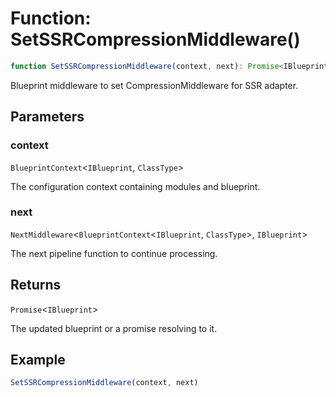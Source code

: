 # Function: SetSSRCompressionMiddleware()

```ts
function SetSSRCompressionMiddleware(context, next): Promise<IBlueprint>;
```

Blueprint middleware to set CompressionMiddleware for SSR adapter.

## Parameters

### context

`BlueprintContext`\<`IBlueprint`, `ClassType`\>

The configuration context containing modules and blueprint.

### next

`NextMiddleware`\<`BlueprintContext`\<`IBlueprint`, `ClassType`\>, `IBlueprint`\>

The next pipeline function to continue processing.

## Returns

`Promise`\<`IBlueprint`\>

The updated blueprint or a promise resolving to it.

## Example

```typescript
SetSSRCompressionMiddleware(context, next)
```
